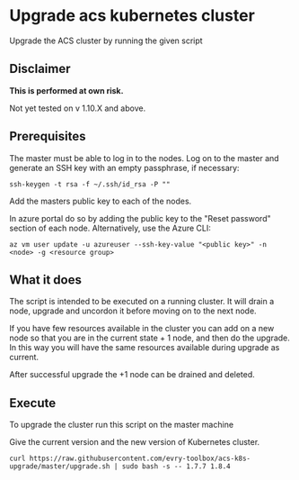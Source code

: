 # Upgrade acs kubernetes cluster

Upgrade the ACS cluster by running the given script

## Disclaimer

**This is performed at own risk.**

Not yet tested on v 1.10.X and above.


## Prerequisites

The master must be able to log in to the nodes.
Log on to the master and generate an SSH key with an empty passphrase, if necessary:
```
ssh-keygen -t rsa -f ~/.ssh/id_rsa -P ""

```
Add the masters public key to each of the nodes.

In azure portal do so by adding the public key to the "Reset password" section of each node.
Alternatively, use the Azure CLI:
```
az vm user update -u azureuser --ssh-key-value "<public key>" -n <node> -g <resource group>
```

## What it does


The script is intended to be executed on a running cluster.
It will drain a node, upgrade and uncordon it before moving on to the next node.

If you have few resources available in the cluster you can add on a new node so that
you are in the current state + 1 node, and then do the upgrade. In this way you will have the same resources available during upgrade as current.

After successful upgrade the +1 node can be drained and deleted.

## Execute

To upgrade the cluster run this script on the master machine

Give the current version and the new version of Kubernetes cluster.

```
curl https://raw.githubusercontent.com/evry-toolbox/acs-k8s-upgrade/master/upgrade.sh | sudo bash -s -- 1.7.7 1.8.4
```
